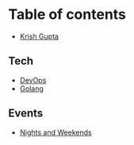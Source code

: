 # Table of contents

* [Krish Gupta](README.md)

## Tech

* [DevOps](https://app.gitbook.com/o/ptndZFumSm9E6npC0TXA/s/OW2bszK5xpOOTzbmHTGc/)
* [Golang](https://app.gitbook.com/o/ptndZFumSm9E6npC0TXA/s/3gkKeibkDtEwxuw8rz3i/)

## Events

* [Nights and Weekends](https://app.gitbook.com/o/ptndZFumSm9E6npC0TXA/s/ByaKuK4MXr4nB4IJEezP/)
